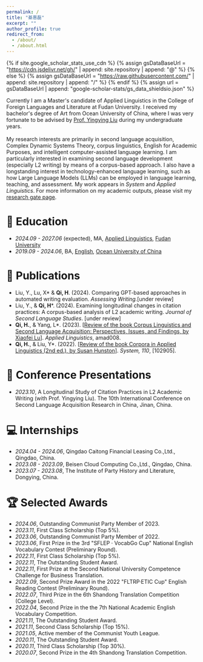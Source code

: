 ```yaml
---
permalink: /
title: "綦惠磊"
excerpt: ""
author_profile: true
redirect_from: 
  - /about/
  - /about.html
---
```


{% if site.google_scholar_stats_use_cdn %}
{% assign gsDataBaseUrl = "https://cdn.jsdelivr.net/gh/" | append: site.repository | append: "@" %}
{% else %}
{% assign gsDataBaseUrl = "https://raw.githubusercontent.com/" | append: site.repository | append: "/" %}
{% endif %}
{% assign url = gsDataBaseUrl | append: "google-scholar-stats/gs_data_shieldsio.json" %}

<span class='anchor' id='about-me'></span>

Currently I am a Master's candidate of Applied Linguistics in the College of Foreign Languages and Literature at Fudan University. I received my bachelor's degree of Art from Ocean University of China, where I was very fortunate to be advised by [Prof. Yingying Liu](https://flc.ouc.edu.cn/2021/1022/c12471a353865/page.htm) during my undergraduate years. <br> <br> My research interests are primarily in second language acquisition, Complex Dynamic Systems Theory, corpus linguistics, English for Academic Purposes, and intelligent computer-assisted language learning. I am particularly interested in examining second language development (especially L2 writing) by means of a corpus-based approach. I also have a longstanding interest in technology-enhanced language learning, such as how Large Language Models (LLMs) can be employed in language learning, teaching, and assessment. My work appears in _System_ and _Applied Linguistics_. For more information on my academic outputs, please visit my [research gate page](https://www.researchgate.net/profile/Huilei-Qi).<br>


# 📖 Education
- *2024.09 - 2027.06* (expected), MA, [Applied Linguistics](https://dfll.fudan.edu.cn/), [Fudan University](https://www.fudan.edu.cn/)
- *2019.09 - 2024.06*, BA, [English](https://flc.ouc.edu.cn/main.htm), [Ocean University of China](https://www.ouc.edu.cn/)

# 📝 Publications 
- Liu, Y., Lu, X* & **Qi, H**. (2024). Comparing GPT-based approaches in automated writing evaluation. _Assessing Writing._[under review]
- Liu, Y., & **Qi, H***. (2024). Examining longitudinal changes in citation practices: A corpus-based analysis of L2 academic writing. _Journal of Second Language Studies_. [under review]
- **Qi, H.**, & Yang, L*. (2023). [[Review of the book Corpus Linguistics and Second Language Acquisition: Perspectives, Issues, and Findings, by Xiaofei Lu](https://academic.oup.com/applij/advance-article-abstract/doi/10.1093/applin/amad008/7076586?redirectedFrom=fulltext)]. _Applied Linguistics_, amad008.<br>
- **Qi, H.**, & Liu, Y*. (2022). [[Review of the book Corpora in Applied Linguistics (2nd ed.), by Susan Hunston](https://www.sciencedirect.com/science/article/abs/pii/S0346251X22001877)]. _System, 110_, [102905].


# 💬 Conference Presentations
- *2023.10*, A Longitudinal Study of Citation Practices in L2 Academic Writing (with Prof. Yingying Liu). The 10th International Conference on Second Language Acquisition Research in China, Jinan, China.

# 💻 Internships
- *2024.04 - 2024.06*, Qingdao Caitong Financial Leasing Co.,Ltd., Qingdao, China.
- *2023.08 - 2023.09*, Beisen Cloud Computing Co.,Ltd., Qingdao, China.
- *2023.07 - 2023.08*, The Institute of Party History and Literature, Dongying, China.

# 🏆 Selected Awards
- *2024.06*, Outstanding Communist Party Member of 2023.
- *2023.11*, First Class Scholarship (Top 5%).
- *2023.06*, Outstanding Communist Party Member of 2022.
- *2023.06*, First Prize in the 3rd "SFLEP · VocabGo Cup" National English Vocabulary Contest (Preliminary Round).
- *2022.11*, First Class Scholarship (Top 5%).
- *2022.11*, The Outstanding Student Award.
- *2022.11*, First Prize at the Second National University Competence Challenge for Business Translation.
- *2022.09*, Second Prize Award in the 2022 "FLTRP·ETIC Cup" English Reading Contest (Preliminary Round).
- *2022.07*, Third Prize in the 6th Shandong Translation Competition (College Level).
- *2022.04*, Second Prize in the the 7th National Academic English Vocabulary Competition.
- *2021.11*, The Outstanding Student Award.
- *2021.11*, Second Class Scholarship (Top 15%).
- *2021.05*, Active member of the Communist Youth League.
- *2020.11*, The Outstanding Student Award.
- *2020.11*, Third Class Scholarship (Top 30%).
- *2020.07*, Second Prize in the 4th Shandong Translation Competition.




